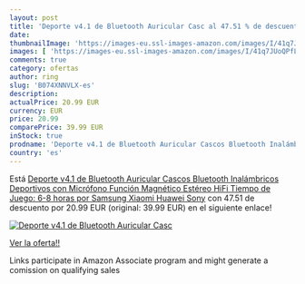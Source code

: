 ```yaml
---
layout: post
title: 'Deporte v4.1 de Bluetooth Auricular Casc al 47.51 % de descuento'
date: 
thumbnailImage: 'https://images-eu.ssl-images-amazon.com/images/I/41q7JUoQPfL._SL200_.jpg'
images: [ 'https://images-eu.ssl-images-amazon.com/images/I/41q7JUoQPfL._SL200_.jpg' ]
comments: true
category: ofertas
author: ring
slug: 'B074XNNVLX-es'
description:
actualPrice: 20.99 EUR
currency: EUR
price: 20.99
comparePrice: 39.99 EUR
inStock: true
prodname: 'Deporte v4.1 de Bluetooth Auricular Cascos Bluetooth Inalámbricos Deportivos con Micrófono Función Magnético Estéreo HiFi  Tiempo de Juego: 6-8 horas por Samsung Xiaomi Huawei Sony'
country: 'es'
---
```


Está [Deporte v4.1 de Bluetooth Auricular Cascos Bluetooth Inalámbricos Deportivos con Micrófono Función Magnético Estéreo HiFi  Tiempo de Juego: 6-8 horas por Samsung Xiaomi Huawei Sony](https://www.amazon.es/dp/B074XNNVLX/?tag=tolees-21) con 47.51 de descuento por 20.99 EUR (original: 39.99 EUR) en el siguiente enlace!

[![Deporte v4.1 de Bluetooth Auricular Casc](https://images-eu.ssl-images-amazon.com/images/I/41q7JUoQPfL._SL200_.jpg)](https://www.amazon.es/dp/B074XNNVLX/?tag=tolees-21)

[Ver la oferta!!](https://www.amazon.es/dp/B074XNNVLX/?tag=tolees-21)

Links participate in Amazon Associate program and might generate a comission on qualifying sales


